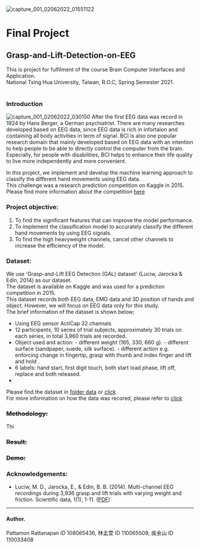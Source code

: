 ![capture_001_02062022_01551122](https://user-images.githubusercontent.com/21188544/171472880-b9909c94-5293-477d-9443-7f5620cfcaa2.jpg)

# Final Project
## Grasp-and-Lift-Detection-on-EEG
This is project for fulfilment of the course Brain Computer Interfaces and Application. <br />
National Tsing Hua University, Taiwan, R.O.C, Spring Semester 2021. <br /> <br />

### Introduction
![capture_001_02062022_030150](https://user-images.githubusercontent.com/21188544/171482094-eae8c6ea-ebeb-4df1-8442-c8b805d3283a.jpg)
After the first EEG data was record in 1924 by Hans Berger, a German psychiatrist. There are many researches developed based on EEG data, since EEG data is rich in infortaion and containing all body activities in term of signal. BCI is also one popular research domain that mainly developed based on EEG data with an intention to help people to be able to directly control the computer from the brain. Especially, for people with disabilities, BCI helps to enhance their life quality to live more independently and more convenient.<br />

In this project, we implement and develop the machine learning approach to classify the different hand movements using EEG data.<br />
This challenge was a research prediction competition on Kaggle in 2015. <br />
Please find more information about the competition [here ](https://www.kaggle.com/competitions/grasp-and-lift-eeg-detection/data)


### Project objective:
1. To find the significant features that can improve the model performance.
2. To implement the classification model to accurately classify the different hand movements by using EEG signals.
3. To find the high heavyweight channels, cancel other channels to increase the efficiency of the model.<br />
 
### Dataset:
We use 'Grasp-and-Lift EEG Detection (GAL) dataset' (Luciw, Jarocka & Edin, 2014) as our dataset. <br />
The dataset is available on Kaggle and was used for a prediction competition in 2015. <br />
This dataset records both EEG data, EMG data and 3D position of hands and object. However, we will focus on EEG data only for this study. <br /> 
The brief information of the dataset is shown below; <br />
  - Using EEG sensor ActiCap 32 channals 
  - 12 participants, 10 series of trial subjects, approximately 30 trials on each series, in total 3,960 trials are recorded.
  - Object used and action:
          - different weight (165, 330, 660 g).
          - different surface (sandpaper, suede, silk surface).
          - different action e.g. enforcing change in fingertip, grasp with thumb and index finger and  lift and hold .
  - 6 labels: hand start, first digit touch, both start load phase, lift off, replace and both released.
  - 
Please find the dataset in [folder data](https://github.com/rickylk/LSTM-based-method-for-grasp-and-lift-detection-on-EEG/tree/main/data) or [click]( https://www.kaggle.com/competitions/grasp-and-lift-eeg-detection/data) <br />
For more information on how the data was recored, please refer to [click](https://www.nature.com/articles/sdata201447) <br />

### <s> Methodology:</s> 
Thi

###  <s>Result:</s>
###  <s>Demo:</s>

### Acknowledgements:
- Luciw, M. D., Jarocka, E., & Edin, B. B. (2014). Multi-channel EEG recordings during 3,936 grasp and lift trials with varying weight and friction. Scientific data, 1(1), 1-11. ([PDF](https://www.nature.com/articles/sdata201447))


----------------------------------------------------------------------------
#### Author.
Pattamon Rattanapan  ID 108065436, 林孟萱 ID 110065509, 吳余山 ID 110033408  



